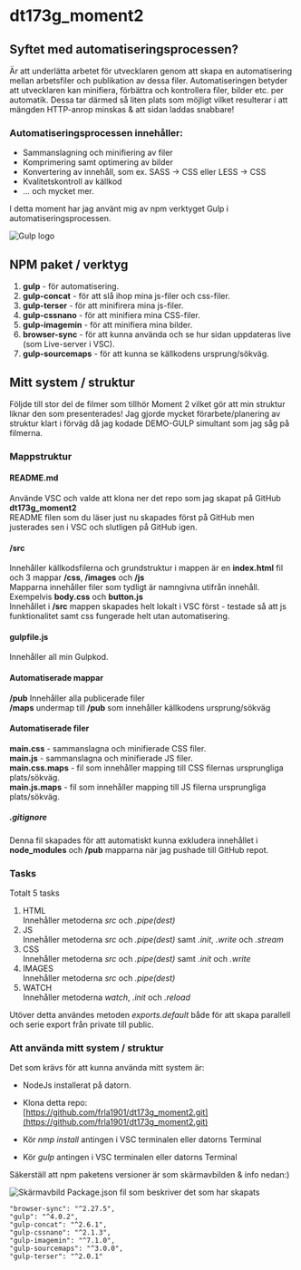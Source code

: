 # dt173g_moment2

## Syftet med automatiseringsprocessen?

Är att underlätta arbetet för utvecklaren genom att skapa en automatisering mellan arbetsfiler och publikation av dessa filer. Automatiseringen betyder att utvecklaren kan minifiera, förbättra och kontrollera filer, bilder etc. per automatik. Dessa tar därmed så liten plats som möjligt vilket resulterar i att mängden HTTP-anrop minskas & att sidan laddas snabbare!   

### Automatiseringsprocessen innehåller:

* Sammanslagning och minifiering av filer
* Komprimering samt optimering av bilder
* Konvertering av innehåll, som ex. SASS -> CSS eller LESS -> CSS
* Kvalitetskontroll av källkod
*  ... och mycket mer.

I detta moment har jag använt mig av npm verktyget Gulp i automatiseringsprocessen.

![Gulp logo](https://upload.wikimedia.org/wikipedia/commons/7/72/Gulp.js_Logo.svg)

## NPM paket / verktyg
1. **gulp** - för automatisering.
2. **gulp-concat** - för att slå ihop mina js-filer och css-filer.
3. **gulp-terser** - för att minifirera mina js-filer.
4. **gulp-cssnano** - för att minifiera mina CSS-filer. 
5. **gulp-imagemin** - för att minifiera mina bilder. 
6. **browser-sync** - för att kunna använda och se hur sidan uppdateras live (som Live-server i VSC).
7. **gulp-sourcemaps** - för att kunna se källkodens ursprung/sökväg.


## Mitt system / struktur
Följde till stor del de filmer som tillhör Moment 2 vilket gör att min struktur liknar den som presenterades!
Jag gjorde mycket förarbete/planering av struktur klart i förväg då jag kodade DEMO-GULP simultant som jag såg på filmerna.

### Mappstruktur

#### README.md
Använde VSC och valde att klona ner det repo som jag skapat på GitHub **dt173g_moment2**  
README filen som du läser just nu skapades först på GitHub men justerades sen i VSC och slutligen på GitHub igen.

#### /src 
Innehåller källkodsfilerna och grundstruktur i mappen är en **index.html** fil och 3 mappar **/css**, **/images** och **/js**  
Mapparna innehåller filer som tydligt är namngivna utifrån innehåll. Exempelvis **body.css** och **button.js**  
Innehållet i **/src** mappen skapades helt lokalt i VSC först - testade så att js funktionalitet samt css fungerade helt utan automatisering.  

#### gulpfile.js
Innehåller all min Gulpkod. 

#### Automatiserade mappar  
**/pub** Innehåller alla publicerade filer  
**/maps** undermap till **/pub** som innehåller källkodens ursprung/sökväg

#### Automatiserade filer
**main.css** - sammanslagna och minifierade CSS filer.  
**main.js** - sammanslagna och minifierade JS filer.    
**main.css.maps** - fil som innehåller mapping till CSS filernas ursprungliga plats/sökväg.  
**main.js.maps**  - fil som innehåller mapping till JS filerna ursprungliga plats/sökväg.  

##### .gitignore 
Denna fil skapades för att automatiskt kunna exkludera innehållet i **node_modules** och **/pub** mapparna när jag pushade till GitHub repot. 

### Tasks

Totalt 5 tasks 

1. HTML  
    Innehåller metoderna _src_ och _.pipe(dest)_
2. JS  
    Innehåller metoderna _src_ och _.pipe(dest)_ samt _.init_, _.write_ och _.stream_
3. CSS  
    Innehåller metoderna _src_ och _.pipe(dest)_ samt _.init_ och _.write_ 
4. IMAGES  
    Innehåller metoderna _src_ och _.pipe(dest)_
5. WATCH  
    Innehåller metoderna _watch_, _.init_ och _.reload_

Utöver detta användes metoden _exports.default_ både för att skapa parallell och serie export från private till public.


### Att använda mitt system / struktur

Det som krävs för att kunna använda mitt system är:

* NodeJs installerat på datorn.  

* Klona detta repo:  
[https://github.com/frla1901/dt173g_moment2.git](https://github.com/frla1901/dt173g_moment2.git)  

* Kör _nmp install_ antingen i VSC terminalen eller datorns Terminal 

* Kör _gulp_ antingen i VSC terminalen eller datorns Terminal 

Säkerställ att npm paketens versioner är som skärmavbilden & info nedan:) 

![Skärmavbild Package.json fil som beskriver det som har skapats](https://github.com/frla1901/dt173g_moment2/blob/main/src/images/Skärmavbild.png)

    "browser-sync": "^2.27.5",
    "gulp": "^4.0.2",
    "gulp-concat": "^2.6.1",
    "gulp-cssnano": "^2.1.3",
    "gulp-imagemin": "^7.1.0",
    "gulp-sourcemaps": "^3.0.0",
    "gulp-terser": "^2.0.1"



